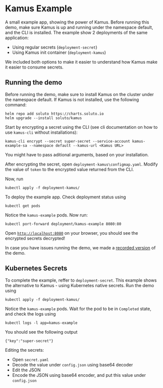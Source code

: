 # Kamus Example
A small example app, showing the power of Kamus. 
Before running this demo, make sure Kamus is up and running under the namespace default, and the CLI is installed.
The example show 2 deployments of the same application:
* Using regular secrets (`deployment-secret`)
* Using Kamus init container (`deployment-kamus`)

We included both options to make it easier to understand how Kamus make it easier to consume secrets.

## Running the demo
Before running the demo, make sure to install Kamus on the cluster under the namespace default. 
If Kamus is not installed, use the following command:
```
helm repo add soluto https://charts.soluto.io
helm upgrade --install soluto/kamus
```

Start by encrypting a secret using the CLI (see cli documentation on how to use `kamus-cli` without installations):
```
kamus-cli encrypt --secret super-secret --service-account kamus-example-sa --namespace default --kamus-url <Kamus URL>
```
You might have to pass aditional arguments, based on your installation.

After encrypting the secret, open `deployment-kamus\configmap.yaml`.
Modify the value of `token` to the encrypted value returned from the CLI.

Now, run
```
kubectl apply -f deployment-kamus/
```
To deploy the example app.
Check deployment status using
```
kubectl get pods
```
Notice the `kamus-example` pods. Now run:
```
kubectl port-forward deployment/kamus-example 8080:80
```
Open [`http://localhost:8080`](http://localhost:8080) on your browser, you should see the encrypted secrets decrypted!

In case you have issues running the demo, we made a [recorded version](https://www.youtube.com/watch?v=i_vdtubTrso&feature=youtu.be) of the demo.

## Kubernetes Secrets
To complete the example, reffer to `deployment-secret`.
This example shows the alternative to Kamus - using Kubernetes native secrets.
Run the demo using
```
kubectl apply -f deployment-kamus/
```
Notice the `kamus-example` pods. Wait for the pod to be in `Completed` state, and check the logs using
```
kubectl logs -l app=kamus-example
```
You should see the following output
```
{"key":"super-secret"}
```
Editing the secrets:
* Open `secret.yaml`
* Decode the value under `config.json` using base64 decoder
* Edit the JSON
* Encode the JSON using base64 encoder, and put this value under `config.json`